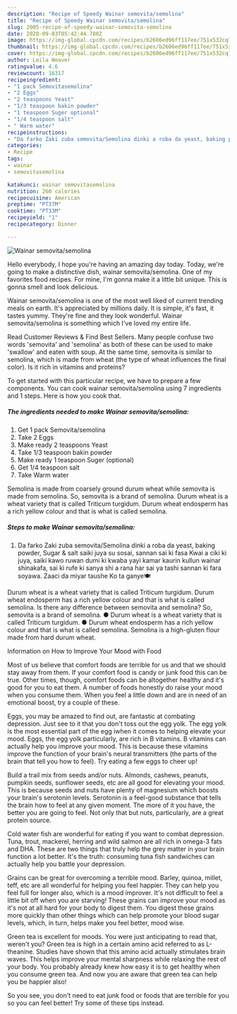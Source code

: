 ```yaml
---
description: "Recipe of Speedy Wainar semovita/semolina"
title: "Recipe of Speedy Wainar semovita/semolina"
slug: 2005-recipe-of-speedy-wainar-semovita-semolina
date: 2020-09-03T05:42:44.780Z
image: https://img-global.cpcdn.com/recipes/b2606ed96ff117ee/751x532cq70/wainar-semovitasemolina-recipe-main-photo.jpg
thumbnail: https://img-global.cpcdn.com/recipes/b2606ed96ff117ee/751x532cq70/wainar-semovitasemolina-recipe-main-photo.jpg
cover: https://img-global.cpcdn.com/recipes/b2606ed96ff117ee/751x532cq70/wainar-semovitasemolina-recipe-main-photo.jpg
author: Leila Weaver
ratingvalue: 4.6
reviewcount: 16317
recipeingredient:
- "1 pack Semovitasemolina"
- "2 Eggs"
- "2 teaspoons Yeast"
- "1/3 teaspoon bakin powder"
- "1 teaspoon Suger optional"
- "1/4 teaspoon salt"
- " Warm water"
recipeinstructions:
- "Da farko Zaki zuba semovita/Semolina dinki a roba da yeast, baking powder, Sugar &amp; salt saiki juya su sosai, sannan sai ki fasa Kwai a ciki ki juya, saiki kawo ruwan dumi ki kwaba yayi kamar kaurin kullun wainar shinakafa, sai ki rufe ki sanya shi a rana har sai ya tashi sannan ki fara soyawa. Zaaci da miyar taushe Ko ta ganye🍽"
categories:
- Recipe
tags:
- wainar
- semovitasemolina

katakunci: wainar semovitasemolina 
nutrition: 260 calories
recipecuisine: American
preptime: "PT37M"
cooktime: "PT33M"
recipeyield: "1"
recipecategory: Dinner

---
```



![Wainar semovita/semolina](https://img-global.cpcdn.com/recipes/b2606ed96ff117ee/751x532cq70/wainar-semovitasemolina-recipe-main-photo.jpg)

Hello everybody, I hope you're having an amazing day today. Today, we're going to make a distinctive dish, wainar semovita/semolina. One of my favorites food recipes. For mine, I'm gonna make it a little bit unique. This is gonna smell and look delicious.

Wainar semovita/semolina is one of the most well liked of current trending meals on earth. It's appreciated by millions daily. It is simple, it's fast, it tastes yummy. They're fine and they look wonderful. Wainar semovita/semolina is something which I've loved my entire life.

Read Customer Reviews &amp; Find Best Sellers. Many people confuse two words &#39;semovita&#39; and &#39;semolina&#39; as both of these can be used to make &#39;swallow&#39; and eaten with soup. At the same time, semovita is similar to semolina, which is made from wheat (the type of wheat influences the final color). Is it rich in vitamins and proteins?


To get started with this particular recipe, we have to prepare a few components. You can cook wainar semovita/semolina using 7 ingredients and 1 steps. Here is how you cook that.

<!--inarticleads1-->

##### The ingredients needed to make Wainar semovita/semolina:

1. Get 1 pack Semovita/semolina
1. Take 2 Eggs
1. Make ready 2 teaspoons Yeast
1. Take 1/3 teaspoon bakin powder
1. Make ready 1 teaspoon Suger (optional)
1. Get 1/4 teaspoon salt
1. Take  Warm water


Semolina is made from coarsely ground durum wheat while semovita is made from semolina. So, semovita is a brand of semolina. Durum wheat is a wheat variety that is called Triticum turgidum. Durum wheat endosperm has a rich yellow colour and that is what is called semolina. 

<!--inarticleads2-->

##### Steps to make Wainar semovita/semolina:

1. Da farko Zaki zuba semovita/Semolina dinki a roba da yeast, baking powder, Sugar &amp; salt saiki juya su sosai, sannan sai ki fasa Kwai a ciki ki juya, saiki kawo ruwan dumi ki kwaba yayi kamar kaurin kullun wainar shinakafa, sai ki rufe ki sanya shi a rana har sai ya tashi sannan ki fara soyawa. Zaaci da miyar taushe Ko ta ganye🍽


Durum wheat is a wheat variety that is called Triticum turgidum. Durum wheat endosperm has a rich yellow colour and that is what is called semolina. Is there any difference between semovita and semolina? So, semovita is a brand of semolina. ● Durum wheat is a wheat variety that is called Triticum turgidum. ● Durum wheat endosperm has a rich yellow colour and that is what is called semolina. Semolina is a high-gluten flour made from hard durum wheat. 

Information on How to Improve Your Mood with Food


Most of us believe that comfort foods are terrible for us and that we should stay away from them. If your comfort food is candy or junk food this can be true. Other times, though, comfort foods can be altogether healthy and it's good for you to eat them. A number of foods honestly do raise your mood when you consume them. When you feel a little down and are in need of an emotional boost, try a couple of these.

Eggs, you may be amazed to find out, are fantastic at combating depression. Just see to it that you don't toss out the egg yolk. The egg yolk is the most essential part of the egg iwhen it comes to helping elevate your mood. Eggs, the egg yolk particularly, are rich in B vitamins. B vitamins can actually help you improve your mood. This is because these vitamins improve the function of your brain's neural transmitters (the parts of the brain that tell you how to feel). Try eating a few eggs to cheer up!

Build a trail mix from seeds and/or nuts. Almonds, cashews, peanuts, pumpkin seeds, sunflower seeds, etc are all good for elevating your mood. This is because seeds and nuts have plenty of magnesium which boosts your brain's serotonin levels. Serotonin is a feel-good substance that tells the brain how to feel at any given moment. The more of it you have, the better you are going to feel. Not only that but nuts, particularly, are a great protein source.

Cold water fish are wonderful for eating if you want to combat depression. Tuna, trout, mackerel, herring and wild salmon are all rich in omega-3 fats and DHA. These are two things that truly help the grey matter in your brain function a lot better. It's the truth: consuming tuna fish sandwiches can actually help you battle your depression. 

Grains can be great for overcoming a terrible mood. Barley, quinoa, millet, teff, etc are all wonderful for helping you feel happier. They can help you feel full for longer also, which is a mood improver. It's not difficult to feel a little bit off when you are starving! These grains can improve your mood as it's not at all hard for your body to digest them. You digest these grains more quickly than other things which can help promote your blood sugar levels, which, in turn, helps make you feel better, mood wise.

Green tea is excellent for moods. You were just anticipating to read that, weren't you? Green tea is high in a certain amino acid referred to as L-theanine. Studies have shown that this amino acid actually stimulates brain waves. This helps improve your mental sharpness while relaxing the rest of your body. You probably already knew how easy it is to get healthy when you consume green tea. And now you are aware that green tea can help you be happier also!

So you see, you don't need to eat junk food or foods that are terrible for you so you can feel better! Try  some  of  these  tips  instead.

